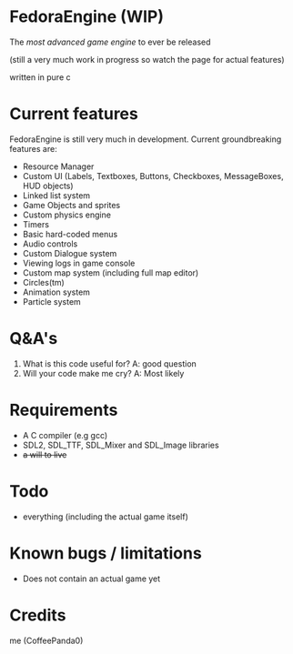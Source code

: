 # FedoraEngine (WIP)
The *most advanced game engine* to ever be released  

(still a very much work in progress so watch the page for actual features)

written in pure c

# Current features
FedoraEngine is still very much in development. Current groundbreaking features are:
- Resource Manager  
- Custom UI (Labels, Textboxes, Buttons, Checkboxes, MessageBoxes, HUD objects)  
- Linked list system  
- Game Objects and sprites  
- Custom physics engine    
- Timers  
- Basic hard-coded menus  
- Audio controls  
- Custom Dialogue system  
- Viewing logs in game console  
- Custom map system (including full map editor)  
- Circles(tm)  
- Animation system  
- Particle system  

# Q&A's
1. What is this code useful for? A: good question
2. Will your code make me cry? A: Most likely

# Requirements
- A C compiler (e.g gcc)
- SDL2, SDL_TTF, SDL_Mixer and SDL_Image libraries
- ~~a will to live~~  

# Todo  
- everything (including the actual game itself)

# Known bugs / limitations  
- Does not contain an actual game yet  

# Credits
me (CoffeePanda0)
